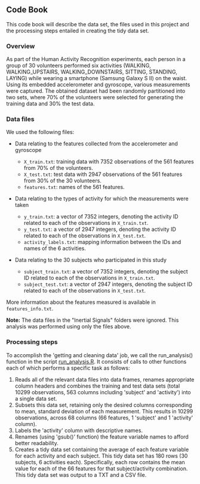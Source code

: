 ## Code Book

This code book will describe the data set, the files used in this project and the processing steps entailed in creating the tidy data set.

### Overview

As part of the Human Activity Recognition experiments, each person in a group of 30 volunteers performed six activities (WALKING, WALKING_UPSTAIRS, WALKING_DOWNSTAIRS, SITTING, STANDING, LAYING) while wearing a smartphone (Samsung Galaxy S II) on the waist. Using its embedded accelerometer and gyroscope, various measurements were captured. The obtained dataset had been randomly partitioned into two sets, where 70% of the volunteers were selected for generating the training data and 30% the test data. 

### Data files

We used the following files:
* Data relating to the features collected from the accelerometer and gyroscope
  * `X_train.txt`: training data with 7352 observations of the 561 features from 70% of the volunteers.
  * `X_test.txt`: test data with 2947 observations of the 561 features from 30% of the 30 volunteers.
  * `features.txt`: names of the 561 features.

* Data relating to the types of activity for which the measurements were taken
  * `y_train.txt`: a vector of 7352 integers, denoting the activity ID related to each of the observations in `X_train.txt`.
  * `y_test.txt`: a vector of 2947 integers, denoting the activity ID related to each of the observations in `X_test.txt`.
  * `activity_labels.txt`: mapping information between the IDs and names of the 6 activities.

* Data relating to the 30 subjects who participated in this study
  * `subject_train.txt`: a vector of 7352 integers, denoting the subject ID related to each of the observations in `X_train.txt`.
  * `subject_test.txt`: a vector of 2947 integers, denoting the subject ID related to each of the observations in `X_test.txt`.

More information about the features measured is available in `features_info.txt`.

**Note:** The data files in the "Inertial Signals" folders were ignored. This analysis was performed using only the files above.

### Processing steps

To accomplish the 'getting and cleaning data' job, we call the run_analysis() function in the script [run_analysis.R](run_analysis.R). It consists of calls to other functions each of which performs a specific task as follows:

1. Reads all of the relevant data files into data frames, renames appropriate column headers and combines the training and test data sets (total 10299 observations, 563 columns including 'subject' and 'activity') into a single data set.
2. Subsets this data set, retaining only the desired columns corresponding to mean, standard deviation of each measurement. This results in 10299 observations, across 68 columns (66 features, 1 'subject' and 1 'activity' column).
3. Labels the 'activity' column with descriptive names.
4. Renames (using 'gsub()' function) the feature variable names to afford better readability.
5. Creates a tidy data set containing the average of each feature variable for each activity and each subject. This tidy data set has 180 rows (30 subjects, 6 activities each). Specifically, each row contains the mean value for each of the 66 features for that subject/activity combination. This tidy data set was output to a TXT and a CSV file.
